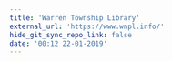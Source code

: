 ```yaml
---
title: 'Warren Township Library'
external_url: 'https://www.wnpl.info/'
hide_git_sync_repo_link: false
date: '00:12 22-01-2019'
---
```


